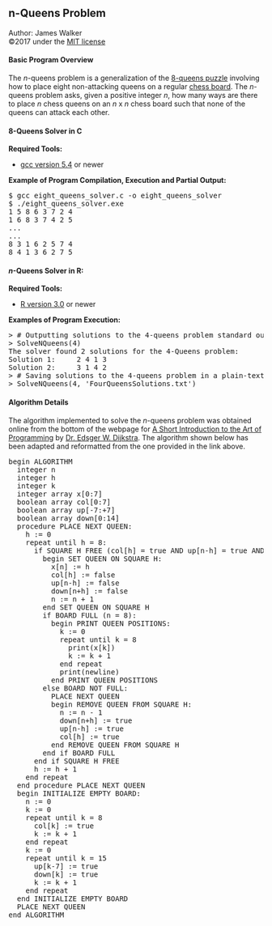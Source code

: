 ## n-Queens Problem  
Author: James Walker  
©2017 under the [MIT license](www.opensource.org/licenses/mit-license.php)  

#### Basic Program Overview  
The _n_-queens problem is a generalization of the [8-queens puzzle](wikipedia.org/wiki/Eight_queens_puzzle) involving how to place eight non-attacking queens on a regular [chess board](wikipedia.org/wiki/Chessboard). The _n_-queens problem asks, given a positive integer _n_,  how many ways are there to place _n_ chess queens on an _n_ x _n_ chess board such that none of the queens can attack each other.  

#### 8-Queens Solver in C  
**Required Tools:**  
- [gcc version 5.4](gcc.gnu.org/) or newer  

**Example of Program Compilation, Execution and Partial Output:**  
<pre>$ gcc eight_queens_solver.c -o eight_queens_solver  
$ ./eight_queens_solver.exe  
1 5 8 6 3 7 2 4  
1 6 8 3 7 4 2 5  
...  
...  
8 3 1 6 2 5 7 4  
8 4 1 3 6 2 7 5</pre>  

#### _n_-Queens Solver in R:  
**Required Tools:**  
- [R version 3.0](www.r-project.org/) or newer  

**Examples of Program Execution:**  
<pre>> # Outputting solutions to the 4-queens problem standard out  
> SolveNQueens(4)  
The solver found 2 solutions for the 4-Queens problem:  
Solution 1:     2 4 1 3  
Solution 2:     3 1 4 2  
> # Saving solutions to the 4-queens problem in a plain-text file:  
> SolveNQueens(4, 'FourQueensSolutions.txt')</pre>  

#### Algorithm Details  
The algorithm implemented to solve the _n_-queens problem was obtained online from the bottom of the webpage for [A Short Introduction to the Art of Programming](www.cs.utexas.edu/users/EWD/transcriptions/EWD03xx/EWD316.9.html) by [Dr. Edsger W. Dijkstra](https://en.wikipedia.org/wiki/Edsger_W._Dijkstra). The algorithm shown below has been adapted and reformatted from the one provided in the link above.  

<pre>begin ALGORITHM  
  integer n  
  integer h  
  integer k  
  integer array x[0:7]  
  boolean array col[0:7]  
  boolean array up[-7:+7]  
  boolean array down[0:14]  
  procedure PLACE NEXT QUEEN:  
    h := 0  
    repeat until h = 8:  
      if SQUARE H FREE (col[h] = true AND up[n-h] = true AND down[n+h] = true):  
        begin SET QUEEN ON SQUARE H:  
          x[n] := h  
          col[h] := false  
          up[n-h] := false  
          down[n+h] := false  
          n := n + 1  
        end SET QUEEN ON SQUARE H  
        if BOARD FULL (n = 8):  
          begin PRINT QUEEN POSITIONS:  
            k := 0  
            repeat until k = 8  
              print(x[k])  
              k := k + 1  
            end repeat  
            print(newline)  
          end PRINT QUEEN POSITIONS  
        else BOARD NOT FULL:  
          PLACE NEXT QUEEN  
          begin REMOVE QUEEN FROM SQUARE H:  
            n := n - 1  
            down[n+h] := true  
            up[n-h] := true  
            col[h] := true  
          end REMOVE QUEEN FROM SQUARE H  
        end if BOARD FULL  
      end if SQUARE H FREE  
      h := h + 1  
    end repeat  
  end procedure PLACE NEXT QUEEN  
  begin INITIALIZE EMPTY BOARD:  
    n := 0  
    k := 0  
    repeat until k = 8  
      col[k] := true  
      k := k + 1  
    end repeat  
    k := 0  
    repeat until k = 15  
      up[k-7] := true  
      down[k] := true  
      k := k + 1  
    end repeat  
  end INITIALIZE EMPTY BOARD
  PLACE NEXT QUEEN  
end ALGORITHM</pre>   
